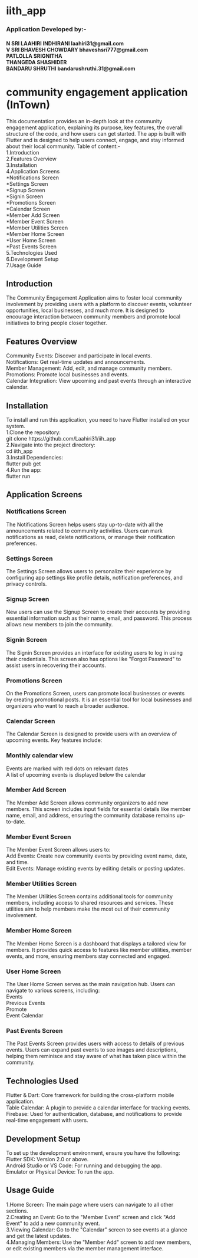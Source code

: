 # iith_app
<h3>Application Developed by:-</h3>
<h4>N SRI LAAHIRI 	INDHIRANI laahiri31@gmail.com<br>V SRI BHAVESH CHOWDARY 	bhaveshsri777@gmail.com<br>PATLOLLA SRIGNITHA 	<br> THANGEDA SHASHIDER 	<br> BANDARU SHRUTHI  bandarushruthi.31@gmail.com</h4>
<h1>community engagement application (InTown)</h1>
This documentation provides an in-depth look at the community engagement application, explaining its purpose, key features, the overall structure of the code, and how users can get started. The app is built with Flutter and is designed to help users connect, engage, and stay informed about their local community.
Table of content:-<br>
1.Introduction<br>
2.Features Overview<br>
3.Installation<br>
4.Application Screens<br>
  *Notifications Screen<br>
  *Settings Screen<br>
  *Signup Screen<br>
  *Signin Screen<br>
  *Promotions Screen<br>
  *Calendar Screen<br>
  *Member Add Screen<br>
  *Member Event Screen<br>
  *Member Utilities Screen<br>
  *Member Home Screen<br>
  *User Home Screen<br>
  *Past Events Screen<br>
5.Technologies Used<br>
6.Development Setup<br>
7.Usage Guide
<h2>Introduction</h2>
The Community Engagement Application aims to foster local community involvement by providing users with a platform to discover events, volunteer opportunities, local businesses, and much more. It is designed to encourage interaction between community members and promote local initiatives to bring people closer together.
<h2>Features Overview</h2>
    Community Events: Discover and participate in local events.<br>
    Notifications: Get real-time updates and announcements.<br>
    Member Management: Add, edit, and manage community members.<br>
    Promotions: Promote local businesses and events.<br>
    Calendar Integration: View upcoming and past events through an interactive calendar.
<h2>Installation</h2>
To install and run this application, you need to have Flutter installed on your system.<br>
1.Clone the repository:<br>
  git clone https://github.com/Laahiri31/iih_app<br>
2.Navigate into the project directory:<br>
  cd iith_app<br>
3.Install Dependencies:<br>
  flutter pub get<br>
4.Run the app:<br>
  flutter run
<h2>Application Screens</h2>
<h3>Notifications Screen</h3>
The Notifications Screen helps users stay up-to-date with all the announcements related to community activities. Users can mark notifications as read, delete notifications, or manage their notification preferences.
<h3>Settings Screen</h3>
The Settings Screen allows users to personalize their experience by configuring app settings like profile details, notification preferences, and privacy controls.
<h3>Signup Screen</h3>
New users can use the Signup Screen to create their accounts by providing essential information such as their name, email, and password. This process allows new members to join the community.
<h3>Signin Screen</h3>
The Signin Screen provides an interface for existing users to log in using their credentials. This screen also has options like "Forgot Password" to assist users in recovering their accounts.
<h3>Promotions Screen</h3>
On the Promotions Screen, users can promote local businesses or events by creating promotional posts. It is an essential tool for local businesses and organizers who want to reach a broader audience.
<h3>Calendar Screen</h3>
The Calendar Screen is designed to provide users with an overview of upcoming events. Key features include:
<h3>Monthly calendar view</h3>
Events are marked with red dots on relevant dates<br>A list of upcoming events is displayed below the calendar
<h3>Member Add Screen</h3>
The Member Add Screen allows community organizers to add new members. This screen includes input fields for essential details like member name, email, and address, ensuring the community database remains up-to-date.
<h3>Member Event Screen</h3>
The Member Event Screen allows users to:<br>
    Add Events: Create new community events by providing event name, date, and time.<br>
    Edit Events: Manage existing events by editing details or posting updates.
<h3>Member Utilities Screen</h3>
The Member Utilities Screen contains additional tools for community members, including access to shared resources and services. These utilities aim to help members make the most out of their community involvement.
<h3>Member Home Screen</h3>
The Member Home Screen is a dashboard that displays a tailored view for members. It provides quick access to features like member utilities, member events, and more, ensuring members stay connected and engaged.
<h3>User Home Screen</h3>
The User Home Screen serves as the main navigation hub. Users can navigate to various screens, including:<br>
    Events<br>
    Previous Events<br>
    Promote<br>
    Event Calendar
<h3>Past Events Screen</h3>
The Past Events Screen provides users with access to details of previous events. Users can expand past events to see images and descriptions, helping them reminisce and stay aware of what has taken place within the community.
<h2>Technologies Used</h2>
  Flutter & Dart: Core framework for building the cross-platform mobile application.<br>
  Table Calendar: A plugin to provide a calendar interface for tracking events.<br>
  Firebase: Used for authentication, database, and notifications to provide real-time engagement with users.
<h2>Development Setup</h2>
To set up the development environment, ensure you have the following:<br>
    Flutter SDK: Version 2.0 or above.<br>
    Android Studio or VS Code: For running and debugging the app.<br>
    Emulator or Physical Device: To run the app.
<h2>Usage Guide</h2>
1.Home Screen: The main page where users can navigate to all other sections.<br>
2.Creating an Event: Go to the "Member Event" screen and click "Add Event" to add a new community event.<br>
3.Viewing Calendar: Go to the "Calendar" screen to see events at a glance and get the latest updates.<br>
4.Managing Members: Use the "Member Add" screen to add new members, or edit existing members via the member management interface.
